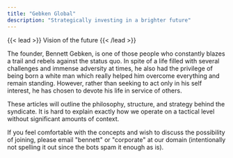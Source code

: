 ```yaml
---
title: "Gebken Global"
description: "Strategically investing in a brighter future"
---
```


{{< lead >}}
Vision of the future
{{< /lead >}}

The founder, Bennett Gebken, is one of those people who constantly blazes a trail and rebels against the status quo. In spite of a life filled with several challenges and immense adversity at times, he also had the privilege of being born a white man which really helped him overcome everything and remain standing. However, rather than seeking to act only in his self interest, he has chosen to devote his life in service of others.

These articles will outline the philosophy, structure, and strategy behind the syndicate. It is hard to explain exactly how we operate on a tactical level without significant amounts of context.

If you feel comfortable with the concepts and wish to discuss the possibility of joining, please email "bennett" or "corporate" at our domain (intentionally not spelling it out since the bots spam it enough as is).




